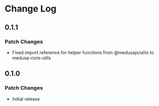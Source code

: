 # Change Log

## 0.1.1

### Patch Changes

- Fixed import reference for helper functions from @medusajs/utils to medusa-core-utils

## 0.1.0

### Patch Changes

- Initial release
